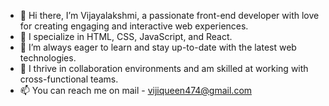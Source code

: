 - 👋 Hi there, I’m Vijayalakshmi, a passionate front-end developer with love for creating engaging and interactive web experiences. 
- 👀 I specialize in HTML, CSS, JavaScript, and React.
- 🌱 I’m always eager to learn and stay up-to-date with the latest web technologies. 
- 💞️ I thrive in collaboration environments and am skilled at working with cross-functional teams. 
- 📫 You can reach me on mail - vijiqueen474@gmail.com



